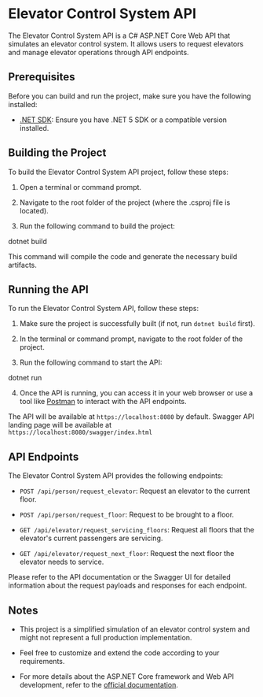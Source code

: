 # Elevator Control System API

The Elevator Control System API is a C# ASP.NET Core Web API that simulates an elevator control system. It allows users to request elevators and manage elevator operations through API endpoints.

## Prerequisites

Before you can build and run the project, make sure you have the following installed:

- [.NET SDK](https://dotnet.microsoft.com/download): Ensure you have .NET 5 SDK or a compatible version installed.

## Building the Project

To build the Elevator Control System API project, follow these steps:

1. Open a terminal or command prompt.

2. Navigate to the root folder of the project (where the .csproj file is located).

3. Run the following command to build the project:

dotnet build

This command will compile the code and generate the necessary build artifacts.

## Running the API

To run the Elevator Control System API, follow these steps:

1. Make sure the project is successfully built (if not, run `dotnet build` first).

2. In the terminal or command prompt, navigate to the root folder of the project.

3. Run the following command to start the API:

dotnet run

4. Once the API is running, you can access it in your web browser or use a tool like [Postman](https://www.postman.com/) to interact with the API endpoints.

The API will be available at `https://localhost:8080` by default. Swagger API landing page will be available at `https://localhost:8080/swagger/index.html`

## API Endpoints

The Elevator Control System API provides the following endpoints:

- `POST /api/person/request_elevator`: Request an elevator to the current floor.

- `POST /api/person/request_floor`: Request to be brought to a floor.

- `GET /api/elevator/request_servicing_floors`: Request all floors that the elevator's current passengers are servicing.

- `GET /api/elevator/request_next_floor`: Request the next floor the elevator needs to service.

Please refer to the API documentation or the Swagger UI for detailed information about the request payloads and responses for each endpoint.

## Notes

- This project is a simplified simulation of an elevator control system and might not represent a full production implementation.

- Feel free to customize and extend the code according to your requirements.

- For more details about the ASP.NET Core framework and Web API development, refer to the [official documentation](https://docs.microsoft.com/en-us/aspnet/core/?view=aspnetcore-5.0).

